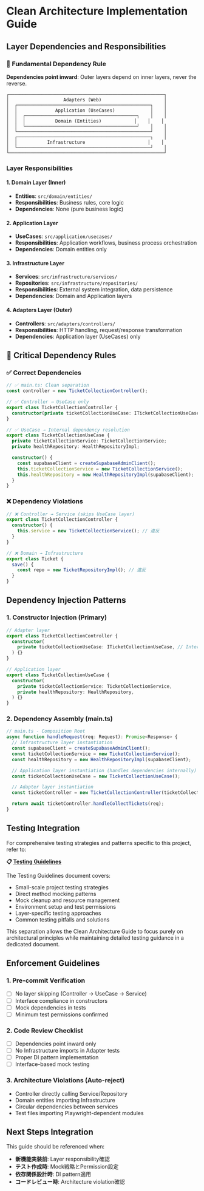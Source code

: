 # Clean Architecture Implementation Guide

## Layer Dependencies and Responsibilities

### 🎯 Fundamental Dependency Rule

**Dependencies point inward**: Outer layers depend on inner layers, never the reverse.

```
┌─────────────────────────────────────────────────────────┐
│                    Adapters (Web)                       │
│  ┌─────────────────────────────────────────────────┐    │
│  │              Application (UseCases)             │    │
│  │  ┌─────────────────────────────────────────┐    │    │
│  │  │           Domain (Entities)            │    │    │
│  │  └─────────────────────────────────────────┘    │    │
│  └─────────────────────────────────────────────────┘    │
│  ┌─────────────────────────────────────────────────┐    │
│  │           Infrastructure                       │    │
│  └─────────────────────────────────────────────────┘    │
└─────────────────────────────────────────────────────────┘
```

### Layer Responsibilities

#### 1. Domain Layer (Inner)

- **Entities**: `src/domain/entities/`
- **Responsibilities**: Business rules, core logic
- **Dependencies**: None (pure business logic)

#### 2. Application Layer

- **UseCases**: `src/application/usecases/`
- **Responsibilities**: Application workflows, business process orchestration
- **Dependencies**: Domain entities only

#### 3. Infrastructure Layer

- **Services**: `src/infrastructure/services/`
- **Repositories**: `src/infrastructure/repositories/`
- **Responsibilities**: External system integration, data persistence
- **Dependencies**: Domain and Application layers

#### 4. Adapters Layer (Outer)

- **Controllers**: `src/adapters/controllers/`
- **Responsibilities**: HTTP handling, request/response transformation
- **Dependencies**: Application layer (UseCases) only

## 🚨 Critical Dependency Rules

### ✅ Correct Dependencies

```typescript
// ✅ main.ts: Clean separation
const controller = new TicketCollectionController();

// ✅ Controller → UseCase only
export class TicketCollectionController {
  constructor(private ticketCollectionUseCase: ITicketCollectionUseCase) {}
}

// ✅ UseCase → Internal dependency resolution
export class TicketCollectionUseCase {
  private ticketCollectionService: TicketCollectionService;
  private healthRepository: HealthRepositoryImpl;

  constructor() {
    const supabaseClient = createSupabaseAdminClient();
    this.ticketCollectionService = new TicketCollectionService();
    this.healthRepository = new HealthRepositoryImpl(supabaseClient);
  }
}
```

### ❌ Dependency Violations

```typescript
// ❌ Controller → Service (skips UseCase layer)
export class TicketCollectionController {
  constructor() {
    this.service = new TicketCollectionService(); // 違反
  }
}

// ❌ Domain → Infrastructure
export class Ticket {
  save() {
    const repo = new TicketRepositoryImpl(); // 違反
  }
}
```

## Dependency Injection Patterns

### 1. Constructor Injection (Primary)

```typescript
// Adapter layer
export class TicketCollectionController {
  constructor(
    private ticketCollectionUseCase: ITicketCollectionUseCase, // Interface依存
  ) {}
}

// Application layer
export class TicketCollectionUseCase {
  constructor(
    private ticketCollectionService: TicketCollectionService,
    private healthRepository: HealthRepository,
  ) {}
}
```

### 2. Dependency Assembly (main.ts)

```typescript
// main.ts - Composition Root
async function handleRequest(req: Request): Promise<Response> {
  // Infrastructure layer instantiation
  const supabaseClient = createSupabaseAdminClient();
  const ticketCollectionService = new TicketCollectionService();
  const healthRepository = new HealthRepositoryImpl(supabaseClient);

  // Application layer instantiation (handles dependencies internally)
  const ticketCollectionUseCase = new TicketCollectionUseCase();

  // Adapter layer instantiation
  const ticketController = new TicketCollectionController(ticketCollectionUseCase);

  return await ticketController.handleCollectTickets(req);
}
```

## Testing Integration

For comprehensive testing strategies and patterns specific to this project, refer to:

**📋 [Testing Guidelines](./testing-guidelines.md)**

The Testing Guidelines document covers:

- Small-scale project testing strategies
- Direct method mocking patterns
- Mock cleanup and resource management
- Environment setup and test permissions
- Layer-specific testing approaches
- Common testing pitfalls and solutions

This separation allows the Clean Architecture Guide to focus purely on architectural principles
while maintaining detailed testing guidance in a dedicated document.

## Enforcement Guidelines

### 1. Pre-commit Verification

- [ ] No layer skipping (Controller → UseCase → Service)
- [ ] Interface compliance in constructors
- [ ] Mock dependencies in tests
- [ ] Minimum test permissions confirmed

### 2. Code Review Checklist

- [ ] Dependencies point inward only
- [ ] No Infrastructure imports in Adapter tests
- [ ] Proper DI pattern implementation
- [ ] Interface-based mock testing

### 3. Architecture Violations (Auto-reject)

- Controller directly calling Service/Repository
- Domain entities importing Infrastructure
- Circular dependencies between services
- Test files importing Playwright-dependent modules

## Next Steps Integration

This guide should be referenced when:

- **新機能実装前**: Layer responsibility確認
- **テスト作成時**: Mock戦略とPermission設定
- **依存関係設計時**: DI pattern適用
- **コードレビュー時**: Architecture violation確認
